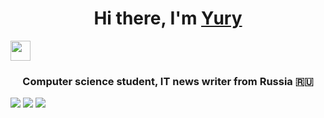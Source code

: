 ### <h1 align="center">Hi there, I'm <a href="https://daniilshat.ru/" target="_blank">Yury</a> 
<img src="https://github.com/blackcater/blackcater/raw/main/images/Hi.gif" height="32"/></h1>
<h3 align="center">Computer science student, IT news writer from Russia 🇷🇺</h3>

<img src="https://img.shields.io/badge/HTML5-black?style=for-the-badge&logo=HTML5&logoColor=E34F26"/>                                                                     <img src="https://img.shields.io/badge/CSS3-black?style=for-the-badge&logo=CSS3&logoColor=1572B6"/>                                                                       <img src="https://img.shields.io/badge/JavaScript-black?style=for-the-badge&logo=JavaScript&logoColor=F7DF1E"/> 
